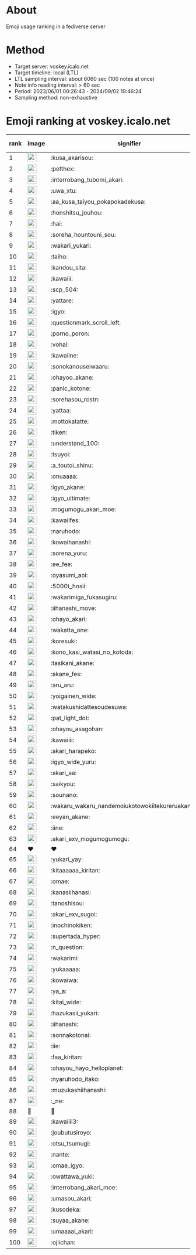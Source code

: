 # About
Emoji usage ranking in a fediverse server

# Method
- Target server: voskey.icalo.net
- Target timeline: local (LTL)
- LTL sampling interval: about 6060 sec (100 notes at once)
- Note info reading interval: > 60 sec
- Period: 2023/06/01 00:26:43 - 2024/09/02 19:46:24 
- Sampling method: non-exhaustive

# Emoji ranking at voskey.icalo.net

|rank|image|signifier|type|frequency score|
|----|----|----|----|----|
|1|<img height="24" src="https://voskey.icalo.net/emoji/kusa_akarisou.webp">|:kusa_akarisou:|custom|31112|
|2|<img height="24" src="https://voskey.icalo.net/emoji/petthex.webp">|:petthex:|custom|23067|
|3|<img height="24" src="https://voskey.icalo.net/emoji/interrobang_tubomi_akari.webp">|:interrobang_tubomi_akari:|custom|12431|
|4|<img height="24" src="https://voskey.icalo.net/emoji/uwa_xtu.webp">|:uwa_xtu:|custom|12096|
|5|<img height="24" src="https://voskey.icalo.net/emoji/aa_kusa_taiyou_pokapokadekusa.webp">|:aa_kusa_taiyou_pokapokadekusa:|custom|9473|
|6|<img height="24" src="https://voskey.icalo.net/emoji/honshitsu_jouhou.webp">|:honshitsu_jouhou:|custom|9296|
|7|<img height="24" src="https://voskey.icalo.net/emoji/hai.webp">|:hai:|custom|8064|
|8|<img height="24" src="https://voskey.icalo.net/emoji/soreha_hountouni_sou.webp">|:soreha_hountouni_sou:|custom|7148|
|9|<img height="24" src="https://voskey.icalo.net/emoji/wakari_yukari.webp">|:wakari_yukari:|custom|6867|
|10|<img height="24" src="https://voskey.icalo.net/emoji/taiho.webp">|:taiho:|custom|6732|
|11|<img height="24" src="https://voskey.icalo.net/emoji/kandou_sita.webp">|:kandou_sita:|custom|6216|
|12|<img height="24" src="https://voskey.icalo.net/emoji/kawaiii.webp">|:kawaiii:|custom|6167|
|13|<img height="24" src="https://voskey.icalo.net/emoji/scp_504.webp">|:scp_504:|custom|5810|
|14|<img height="24" src="https://voskey.icalo.net/emoji/yattare.webp">|:yattare:|custom|4565|
|15|<img height="24" src="https://voskey.icalo.net/emoji/igyo.webp">|:igyo:|custom|4537|
|16|<img height="24" src="https://voskey.icalo.net/emoji/questionmark_scroll_left.webp">|:questionmark_scroll_left:|custom|4530|
|17|<img height="24" src="https://voskey.icalo.net/emoji/porno_poron.webp">|:porno_poron:|custom|4419|
|18|<img height="24" src="https://voskey.icalo.net/emoji/vohai.webp">|:vohai:|custom|4218|
|19|<img height="24" src="https://voskey.icalo.net/emoji/kawaiine.webp">|:kawaiine:|custom|4200|
|20|<img height="24" src="https://voskey.icalo.net/emoji/sonokanouseiwaaru.webp">|:sonokanouseiwaaru:|custom|4184|
|21|<img height="24" src="https://voskey.icalo.net/emoji/ohayoo_akane.webp">|:ohayoo_akane:|custom|4180|
|22|<img height="24" src="https://voskey.icalo.net/emoji/panic_kotone.webp">|:panic_kotone:|custom|4083|
|23|<img height="24" src="https://voskey.icalo.net/emoji/sorehasou_rostn.webp">|:sorehasou_rostn:|custom|4059|
|24|<img height="24" src="https://voskey.icalo.net/emoji/yattaa.webp">|:yattaa:|custom|3722|
|25|<img height="24" src="https://voskey.icalo.net/emoji/mottokatatte.webp">|:mottokatatte:|custom|3708|
|26|<img height="24" src="https://voskey.icalo.net/emoji/tiken.webp">|:tiken:|custom|3635|
|27|<img height="24" src="https://voskey.icalo.net/emoji/understand_100.webp">|:understand_100:|custom|3592|
|28|<img height="24" src="https://voskey.icalo.net/emoji/tsuyoi.webp">|:tsuyoi:|custom|3392|
|29|<img height="24" src="https://voskey.icalo.net/emoji/a_toutoi_shinu.webp">|:a_toutoi_shinu:|custom|3350|
|30|<img height="24" src="https://voskey.icalo.net/emoji/onuaaaa.webp">|:onuaaaa:|custom|3093|
|31|<img height="24" src="https://voskey.icalo.net/emoji/igyo_akane.webp">|:igyo_akane:|custom|2998|
|32|<img height="24" src="https://voskey.icalo.net/emoji/igyo_ultimate.webp">|:igyo_ultimate:|custom|2928|
|33|<img height="24" src="https://voskey.icalo.net/emoji/mogumogu_akari_moe.webp">|:mogumogu_akari_moe:|custom|2859|
|34|<img height="24" src="https://voskey.icalo.net/emoji/kawaiifes.webp">|:kawaiifes:|custom|2857|
|35|<img height="24" src="https://voskey.icalo.net/emoji/naruhodo.webp">|:naruhodo:|custom|2823|
|36|<img height="24" src="https://voskey.icalo.net/emoji/kowaihanashi.webp">|:kowaihanashi:|custom|2725|
|37|<img height="24" src="https://voskey.icalo.net/emoji/sorena_yuru.webp">|:sorena_yuru:|custom|2636|
|38|<img height="24" src="https://voskey.icalo.net/emoji/ee_fee.webp">|:ee_fee:|custom|2618|
|39|<img height="24" src="https://voskey.icalo.net/emoji/oyasumi_aoi.webp">|:oyasumi_aoi:|custom|2616|
|40|<img height="24" src="https://voskey.icalo.net/emoji/5000t_hosii.webp">|:5000t_hosii:|custom|2520|
|41|<img height="24" src="https://voskey.icalo.net/emoji/wakarimiga_fukasugiru.webp">|:wakarimiga_fukasugiru:|custom|2437|
|42|<img height="24" src="https://voskey.icalo.net/emoji/iihanashi_move.webp">|:iihanashi_move:|custom|2418|
|43|<img height="24" src="https://voskey.icalo.net/emoji/ohayo_akari.webp">|:ohayo_akari:|custom|2296|
|44|<img height="24" src="https://voskey.icalo.net/emoji/wakatta_one.webp">|:wakatta_one:|custom|2265|
|45|<img height="24" src="https://voskey.icalo.net/emoji/koresuki.webp">|:koresuki:|custom|2246|
|46|<img height="24" src="https://voskey.icalo.net/emoji/kono_kasi_watasi_no_kotoda.webp">|:kono_kasi_watasi_no_kotoda:|custom|2231|
|47|<img height="24" src="https://voskey.icalo.net/emoji/tasikani_akane.webp">|:tasikani_akane:|custom|2215|
|48|<img height="24" src="https://voskey.icalo.net/emoji/akane_fes.webp">|:akane_fes:|custom|2207|
|49|<img height="24" src="https://voskey.icalo.net/emoji/aru_aru.webp">|:aru_aru:|custom|2175|
|50|<img height="24" src="https://voskey.icalo.net/emoji/yoigainen_wide.webp">|:yoigainen_wide:|custom|2167|
|51|<img height="24" src="https://voskey.icalo.net/emoji/watakushidattesoudesuwa.webp">|:watakushidattesoudesuwa:|custom|2120|
|52|<img height="24" src="https://voskey.icalo.net/emoji/pat_light_dot.webp">|:pat_light_dot:|custom|2110|
|53|<img height="24" src="https://voskey.icalo.net/emoji/ohayou_asagohan.webp">|:ohayou_asagohan:|custom|2097|
|54|<img height="24" src="https://voskey.icalo.net/emoji/kawaiiii.webp">|:kawaiiii:|custom|2070|
|55|<img height="24" src="https://voskey.icalo.net/emoji/akari_harapeko.webp">|:akari_harapeko:|custom|2046|
|56|<img height="24" src="https://voskey.icalo.net/emoji/igyo_wide_yuru.webp">|:igyo_wide_yuru:|custom|2001|
|57|<img height="24" src="https://voskey.icalo.net/emoji/akari_aa.webp">|:akari_aa:|custom|1992|
|58|<img height="24" src="https://voskey.icalo.net/emoji/saikyou.webp">|:saikyou:|custom|1988|
|59|<img height="24" src="https://voskey.icalo.net/emoji/sounano.webp">|:sounano:|custom|1955|
|60|<img height="24" src="https://voskey.icalo.net/emoji/wakaru_wakaru_nandemoiukotowokiitekureruakanetyan.webp">|:wakaru_wakaru_nandemoiukotowokiitekureruakanetyan:|custom|1922|
|61|<img height="24" src="https://voskey.icalo.net/emoji/eeyan_akane.webp">|:eeyan_akane:|custom|1890|
|62|<img height="24" src="https://voskey.icalo.net/emoji/iine.webp">|:iine:|custom|1830|
|63|<img height="24" src="https://voskey.icalo.net/emoji/akari_exv_mogumogumogu.webp">|:akari_exv_mogumogumogu:|custom|1806|
|64|❤|❤|unicode|1793|
|65|<img height="24" src="https://voskey.icalo.net/emoji/yukari_yay.webp">|:yukari_yay:|custom|1752|
|66|<img height="24" src="https://voskey.icalo.net/emoji/kitaaaaaa_kiritan.webp">|:kitaaaaaa_kiritan:|custom|1746|
|67|<img height="24" src="https://voskey.icalo.net/emoji/omae.webp">|:omae:|custom|1719|
|68|<img height="24" src="https://voskey.icalo.net/emoji/kanasiihanasi.webp">|:kanasiihanasi:|custom|1664|
|69|<img height="24" src="https://voskey.icalo.net/emoji/tanoshisou.webp">|:tanoshisou:|custom|1655|
|70|<img height="24" src="https://voskey.icalo.net/emoji/akari_exv_sugoi.webp">|:akari_exv_sugoi:|custom|1642|
|71|<img height="24" src="https://voskey.icalo.net/emoji/inochinokiken.webp">|:inochinokiken:|custom|1635|
|72|<img height="24" src="https://voskey.icalo.net/emoji/supertada_hyper.webp">|:supertada_hyper:|custom|1620|
|73|<img height="24" src="https://voskey.icalo.net/emoji/n_question.webp">|:n_question:|custom|1616|
|74|<img height="24" src="https://voskey.icalo.net/emoji/wakarimi.webp">|:wakarimi:|custom|1599|
|75|<img height="24" src="https://voskey.icalo.net/emoji/yukaaaaa.webp">|:yukaaaaa:|custom|1554|
|76|<img height="24" src="https://voskey.icalo.net/emoji/kowaiwa.webp">|:kowaiwa:|custom|1552|
|77|<img height="24" src="https://voskey.icalo.net/emoji/ya_a.webp">|:ya_a:|custom|1536|
|78|<img height="24" src="https://voskey.icalo.net/emoji/kitai_wide.webp">|:kitai_wide:|custom|1525|
|79|<img height="24" src="https://voskey.icalo.net/emoji/hazukasii_yukari.webp">|:hazukasii_yukari:|custom|1487|
|80|<img height="24" src="https://voskey.icalo.net/emoji/iihanashi.webp">|:iihanashi:|custom|1450|
|81|<img height="24" src="https://voskey.icalo.net/emoji/sonnakotonai.webp">|:sonnakotonai:|custom|1397|
|82|<img height="24" src="https://voskey.icalo.net/emoji/iie.webp">|:iie:|custom|1391|
|83|<img height="24" src="https://voskey.icalo.net/emoji/faa_kiritan.webp">|:faa_kiritan:|custom|1380|
|84|<img height="24" src="https://voskey.icalo.net/emoji/ohayou_hayo_helloplanet.webp">|:ohayou_hayo_helloplanet:|custom|1373|
|85|<img height="24" src="https://voskey.icalo.net/emoji/nyaruhodo_itako.webp">|:nyaruhodo_itako:|custom|1365|
|86|<img height="24" src="https://voskey.icalo.net/emoji/muzukashiihanashi.webp">|:muzukashiihanashi:|custom|1360|
|87|<img height="24" src="https://voskey.icalo.net/emoji/_ne.webp">|:_ne:|custom|1357|
|88|🤔|🤔|unicode|1355|
|89|<img height="24" src="https://voskey.icalo.net/emoji/kawaiiii3.webp">|:kawaiiii3:|custom|1349|
|90|<img height="24" src="https://voskey.icalo.net/emoji/joubutusiroyo.webp">|:joubutusiroyo:|custom|1338|
|91|<img height="24" src="https://voskey.icalo.net/emoji/otsu_tsumugi.webp">|:otsu_tsumugi:|custom|1281|
|92|<img height="24" src="https://voskey.icalo.net/emoji/nante.webp">|:nante:|custom|1267|
|93|<img height="24" src="https://voskey.icalo.net/emoji/omae_igyo.webp">|:omae_igyo:|custom|1265|
|94|<img height="24" src="https://voskey.icalo.net/emoji/owattawa_yuki.webp">|:owattawa_yuki:|custom|1241|
|95|<img height="24" src="https://voskey.icalo.net/emoji/interrobang_akari_moe.webp">|:interrobang_akari_moe:|custom|1229|
|96|<img height="24" src="https://voskey.icalo.net/emoji/umasou_akari.webp">|:umasou_akari:|custom|1214|
|97|<img height="24" src="https://voskey.icalo.net/emoji/kusodeka.webp">|:kusodeka:|custom|1190|
|98|<img height="24" src="https://voskey.icalo.net/emoji/suyaa_akane.webp">|:suyaa_akane:|custom|1189|
|99|<img height="24" src="https://voskey.icalo.net/emoji/umaaaai_akari.webp">|:umaaaai_akari:|custom|1185|
|100|<img height="24" src="https://voskey.icalo.net/emoji/ojiichan.webp">|:ojiichan:|custom|1185|

